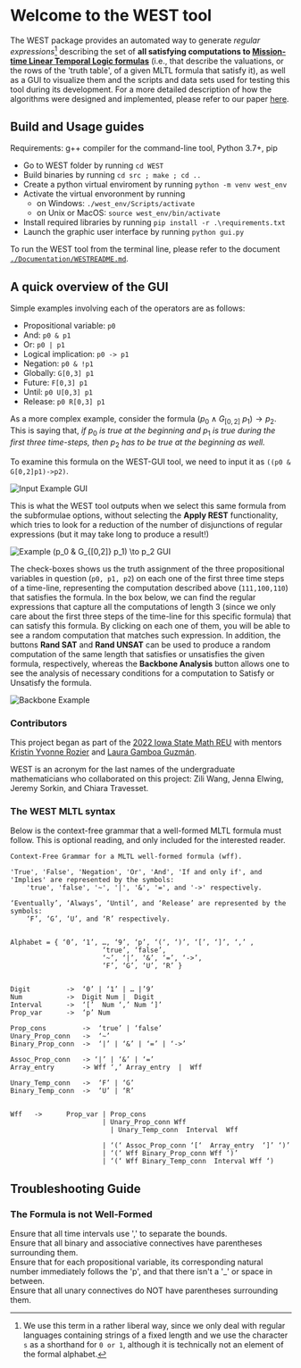 # Welcome to the WEST tool
The WEST package provides an automated way to generate *regular expressions*[^1] describing the set of **all satisfying computations to [Mission-time Linear Temporal Logic formulas](https://link.springer.com/chapter/10.1007/978-3-030-25543-5_1#Sec2)** (i.e., that describe the valuations, or the rows of the 'truth table', of a given MLTL formula that satisfy it), as well as a GUI to visualize them and the scripts and data sets used for testing this tool during its development. For a more detailed description of how the algorithms were designed and implemented, please refer to our paper [here](https://temporallogic.org/research/WEST/WEST_extended.pdf).


## Build and Usage guides

Requirements: g++ compiler for the command-line tool, Python 3.7+, pip
+ Go to WEST folder by running `cd WEST`
+ Build binaries by running `cd src ; make ; cd ..`
+ Create a python virtual enviroment by running 
`python -m venv west_env`
+ Activate the virtual envoronment by running
    + on Windows: `./west_env/Scripts/activate`
    + on Unix or MacOS: `source west_env/bin/activate`
+ Install required libraries by running `pip install -r .\requirements.txt`
+ Launch the graphic user interface by running `python gui.py`

To run the WEST tool from the terminal line, please refer to the document [`./Documentation/WESTREADME.md`](https://github.com/zwang271/WEST/blob/master/Documentation/WESTREADME.md).

## A quick overview of the GUI
Simple examples involving each of the operators are as follows:
+ Propositional variable: `p0`
+ And: `p0 & p1`
+ Or: `p0 | p1`
+ Logical implication: `p0 -> p1`
+ Negation: `p0 & !p1`
+ Globally: `G[0,3] p1`
+ Future: `F[0,3] p1`
+ Until: `p0 U[0,3] p1`
+ Release: `p0 R[0,3] p1`

As a more complex example, consider the formula $(p_0 \wedge G_{[0,2]}\ p_1) \to p_2$. This is saying that, *if* $p_0$ *is true at the beginning and* $p_1$ *is true during the first three time-steps, then* $p_2$ *has to be true at the beginning as well.* 

To examine this formula on the WEST-GUI tool, we need to input it as `((p0 & G[0,2]p1)->p2)`.

![Input Example GUI](https://github.com/zwang271/WEST/blob/master/Documentation/west_gui.png)

This is what the WEST tool outputs when we select this same formula from the subformulae options, without selecting the **Apply REST** functionality, which tries to look for a reduction of the number of disjunctions of regular expressions (but it may take long to produce a result!)

![Example `(p_0 & G_{[0,2]} p_1) \to p_2` GUI](https://github.com/zwang271/WEST/blob/master/paper/images/subformula.png)

The check-boxes shows us the truth assignment of the three propositional variables in question (`p0, p1, p2`) on each one of the first three time steps of a time-line, representing the computation described above (`111,100,110`) that satisfies the formula. In the box below, we can find the regular expressions that capture all the computations of length 3 (since we only care about the first three steps of the time-line for this specific formula) that can satisfy this formula. By clicking on each one of them, you will be able to see a random computation that matches such expression. In addition, the buttons **Rand SAT** and **Rand UNSAT** can be used to produce a random computation of the same length that satisfies or unsatisfies the given formula, respectively, whereas the **Backbone Analysis** button allows one to see the analysis of necessary conditions for a computation to Satisfy or Unsatisfy the formula.

![Backbone Example](https://github.com/zwang271/WEST/blob/master/paper/images/backbone.png)


### Contributors
This project began as part of the [2022 Iowa State Math REU](https://reu.math.iastate.edu/projects.html#ROZIER) with mentors [Kristin Yvonne Rozier](https://www.aere.iastate.edu/kyrozier/) and [Laura Gamboa Guzmán](https://sites.google.com/view/lpgamboa/home).

WEST is an acronym for the last names of the undergraduate mathematicians who collaborated on this project: Zili Wang, Jenna Elwing, Jeremy Sorkin, and Chiara Travesset.

[^1]: We use this term in a rather liberal way, since we only deal with regular languages containing strings of a fixed length and we use the character `s` as a shorthand for `0 or 1`, although it is technically not an element of the formal alphabet. 


### The WEST MLTL syntax

Below is the context-free grammar that a well-formed MLTL formula must follow. This is optional reading, and only included for the interested reader.
```
Context-Free Grammar for a MLTL well-formed formula (wff).

'True', 'False', 'Negation', 'Or', 'And', 'If and only if', and 'Implies' are represented by the symbols:
    'true', 'false', '~', '|', '&', '=', and '->' respectively.
    
‘Eventually’, ‘Always’, ‘Until’, and ‘Release’ are represented by the symbols:
    ‘F’, ‘G’, ‘U’, and ‘R’ respectively.


Alphabet = { ‘0’, ‘1’, …, ‘9’, ‘p’, ‘(‘, ‘)’, ‘[’, ‘]’, ‘,’ ,
                       ‘true’, ‘false’,                
                       ‘~’, ‘|’, ‘&’, ‘=’, ‘->’, 
                       ‘F’, ‘G’, ‘U’, ‘R’ }


Digit         ->  ‘0’ | ‘1’ | … |’9’
Num           ->  Digit Num |  Digit
Interval      ->  ‘[’  Num ‘,’ Num ‘]’  
Prop_var      ->  ‘p’ Num

Prop_cons         ->  ‘true’ | ‘false’
Unary_Prop_conn   ->  ‘~’
Binary_Prop_conn  ->  ‘|’ | ‘&’ | ‘=’ | ‘->’

Assoc_Prop_conn   -> ‘|’ | ‘&’ | ‘=’
Array_entry       -> Wff ‘,’ Array_entry  |  Wff 

Unary_Temp_conn   ->  ‘F’ | ‘G’
Binary_Temp_conn  ->  ‘U’ | ‘R’


Wff   ->      Prop_var | Prop_cons
                       | Unary_Prop_conn Wff
	                     | Unary_Temp_conn  Interval  Wff
	            
                       | ‘(‘ Assoc_Prop_conn ‘[‘  Array_entry  ‘]’ ‘)’
                       | ‘(‘ Wff Binary_Prop_conn Wff ‘)’
                       | ‘(‘ Wff Binary_Temp_conn  Interval Wff ‘)    

```

## Troubleshooting Guide

### The Formula is not Well-Formed
Ensure that all time intervals use ',' to separate the bounds.  <br />
Ensure that all binary and associative connectives have parentheses surrounding them.  <br />
Ensure that for each propositional variable, its corresponding natural number immediately follows the 'p', and that there isn't a '_' or space in between.  <br />
Ensure that all unary connectives do NOT have parentheses surrounding them.

